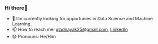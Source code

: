 ### Hi there👋

<!--
**gborn/gborn** is a ✨ _special_ ✨ repository because its `README.md` (this file) appears on your GitHub profile.
Here are some ideas to get you started:
-->

- 🔭 I’m currently looking for opportunies in Data Science and Machine Learning.
- 📫 How to reach me: [gladnayak25@gmail.com](gladnayak25@gmail.com), [LinkedIn](https://www.linkedin.com/in/glad-nayak/)
- 😄 Pronouns: He/Him

